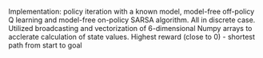 Implementation: policy iteration with a known model, model-free off-policy Q learning and model-free on-policy SARSA algorithm. All in discrete 
case.
Utilized broadcasting and vectorization of 6-dimensional Numpy arrays to acclerate calculation of state values.
Highest reward (close to 0) - shortest path from start to goal
